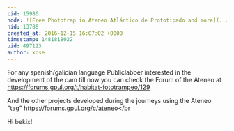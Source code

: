 ```yaml
---
cid: 15986
node: ![Free Phototrap in Ateneo Atlántico de Prototipado and more](../notes/geeksha/12-15-2016/free-phototrap-in-ateneo-atlantico-de-prototipado-and-more)
nid: 13788
created_at: 2016-12-15 16:07:02 +0000
timestamp: 1481818022
uid: 497123
author: xose
---
```


For any spanish/galician language Publiclabber interested in the development of the cam till now you can check the Forum of the Ateneo at https://forums.gpul.org/t/habitat-fototrampeo/129</br>

And the other projects developed during the journeys using the Ateneo "tag" https://forums.gpul.org/c/ateneo</br

Hi bekix!